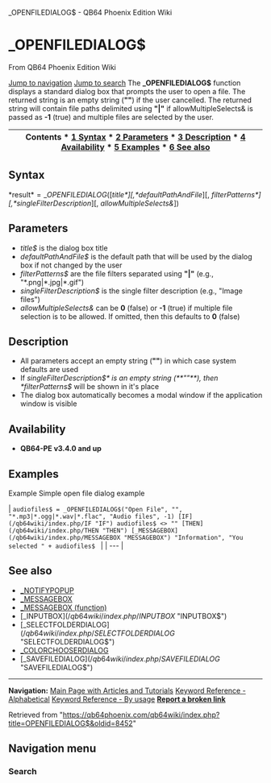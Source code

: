 


\_OPENFILEDIALOG$ - QB64 Phoenix Edition Wiki








# \_OPENFILEDIALOG$



From QB64 Phoenix Edition Wiki



[Jump to navigation](#mw-head)
[Jump to search](#searchInput)
The **\_OPENFILEDIALOG$** function displays a standard dialog box that prompts the user to open a file. The returned string is an empty string (**""**) if the user cancelled. The returned string will contain file paths delimited using **"|"** if allowMultipleSelects& is passed as **-1** (true) and multiple files are selected by the user.


  






| Contents * [1 Syntax](#Syntax) * [2 Parameters](#Parameters) * [3 Description](#Description) * [4 Availability](#Availability) * [5 Examples](#Examples) * [6 See also](#See_also) |
| --- |


## Syntax


*result$* = \_OPENFILEDIALOG$([*title$*][, *defaultPathAndFile$*][, *filterPatterns$*][, *singleFilterDescription$*][, *allowMultipleSelects&*])
  




## Parameters


* *title$* is the dialog box title
* *defaultPathAndFile$* is the default path that will be used by the dialog box if not changed by the user
* *filterPatterns$* are the file filters separated using **"|"** (e.g., "\*.png|\*.jpg|\*.gif")
* *singleFilterDescription$* is the single filter description (e.g., "Image files")
* *allowMultipleSelects&* can be **0** (false) or **-1** (true) if multiple file selection is to be allowed. If omitted, then this defaults to **0** (false)


  




## Description


* All parameters accept an empty string (**""**) in which case system defaults are used
* If *singleFilterDescription$* is an empty string (**""**), then *filterPatterns$* will be shown in it's place
* The dialog box automatically becomes a modal window if the application window is visible


  




## Availability


* **QB64-PE v3.4.0 and up**


  




## Examples


Example
Simple open file dialog example


| ``` audiofiles$ = _OPENFILEDIALOG$("Open File", "", "*.mp3|*.ogg|*.wav|*.flac", "Audio files", -1) [IF](/qb64wiki/index.php/IF "IF") audiofiles$ <> "" [THEN](/qb64wiki/index.php/THEN "THEN") [_MESSAGEBOX](/qb64wiki/index.php/MESSAGEBOX "MESSAGEBOX") "Information", "You selected " + audiofiles$  ``` |
| --- |


  




## See also


* [\_NOTIFYPOPUP](/qb64wiki/index.php/NOTIFYPOPUP "NOTIFYPOPUP")
* [\_MESSAGEBOX](/qb64wiki/index.php/MESSAGEBOX "MESSAGEBOX")
* [\_MESSAGEBOX (function)](/qb64wiki/index.php/MESSAGEBOX_(function) "MESSAGEBOX (function)")
* [\_INPUTBOX$](/qb64wiki/index.php/INPUTBOX$ "INPUTBOX$")
* [\_SELECTFOLDERDIALOG$](/qb64wiki/index.php/SELECTFOLDERDIALOG$ "SELECTFOLDERDIALOG$")
* [\_COLORCHOOSERDIALOG](/qb64wiki/index.php/COLORCHOOSERDIALOG "COLORCHOOSERDIALOG")
* [\_SAVEFILEDIALOG$](/qb64wiki/index.php/SAVEFILEDIALOG$ "SAVEFILEDIALOG$")


  






---


**Navigation:**
[Main Page with Articles and Tutorials](/qb64wiki/index.php/Main_Page "Main Page")
[Keyword Reference - Alphabetical](/qb64wiki/index.php/Keyword_Reference_-_Alphabetical "Keyword Reference - Alphabetical")
[Keyword Reference - By usage](/qb64wiki/index.php/Keyword_Reference_-_By_usage "Keyword Reference - By usage")
**[Report a broken link](https://qb64phoenix.com/forum/showthread.php?tid=2800)**  





Retrieved from "<https://qb64phoenix.com/qb64wiki/index.php?title=OPENFILEDIALOG$&oldid=8452>"




## Navigation menu








### Search





















